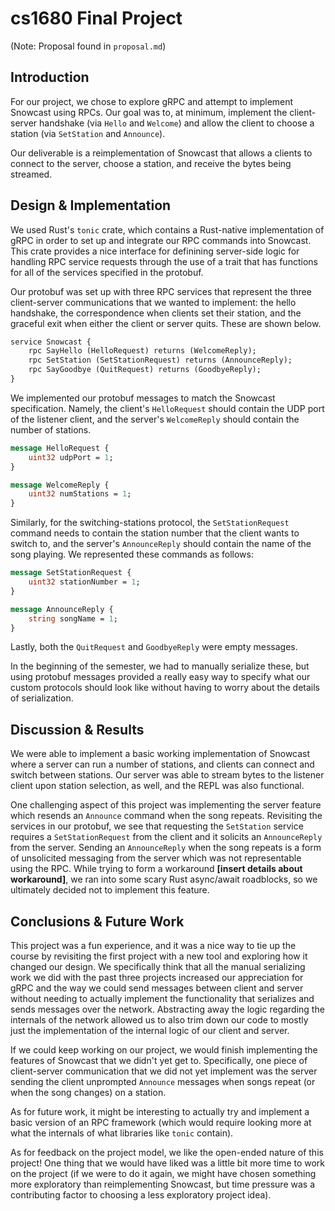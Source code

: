 # cs1680 Final Project

(Note: Proposal found in `proposal.md`)

## Introduction

For our project, we chose to explore gRPC and attempt to implement Snowcast using RPCs. Our goal was to, at minimum, implement the client-server handshake (via `Hello` and `Welcome`) and allow the client to choose a station (via `SetStation` and `Announce`). 

Our deliverable is a reimplementation of Snowcast that allows a clients to connect to the server, choose a station, and receive the bytes being streamed. 

## Design & Implementation

We used Rust's `tonic` crate, which contains a Rust-native implementation of gRPC in order to set up and integrate our RPC commands into Snowcast. This crate provides a nice interface for definining server-side logic for handling RPC service requests through the use of a trait that has functions for all of the services specified in the protobuf. 

Our protobuf was set up with three RPC services that represent the three client-server communications that we wanted to implement: the hello handshake, the correspondence when clients set their station, and the graceful exit when either the client or server quits. These are shown below.

```protobuf
service Snowcast {
    rpc SayHello (HelloRequest) returns (WelcomeReply);
    rpc SetStation (SetStationRequest) returns (AnnounceReply);
    rpc SayGoodbye (QuitRequest) returns (GoodbyeReply);
}
```

We implemented our protobuf messages to match the Snowcast specification. Namely, the client's `HelloRequest` should contain the UDP port of the listener client, and the server's `WelcomeReply` should contain the number of stations. 

```protobuf
message HelloRequest {
    uint32 udpPort = 1;
}

message WelcomeReply {
    uint32 numStations = 1;
}
```

Similarly, for the switching-stations protocol, the `SetStationRequest` command needs to contain the station number that the client wants to switch to, and the server's `AnnounceReply` should contain the name of the song playing. We represented these commands as follows: 

```protobuf
message SetStationRequest {
    uint32 stationNumber = 1;
}

message AnnounceReply {
    string songName = 1;
}
```

Lastly, both the `QuitRequest` and `GoodbyeReply` were empty messages. 

In the beginning of the semester, we had to manually serialize these, but using protobuf messages provided a really easy way to specify what our custom protocols should look like without having to worry about the details of serialization. 

## Discussion & Results

<!-- How far did you get toward your goal? In this section, describe any results you have, what you have learned, and any challenges you faced along the way -->

We were able to implement a basic working implementation of Snowcast where a server can run a number of stations, and clients can connect and switch between stations. Our server was able to stream bytes to the listener client upon station selection, as well, and the REPL was also functional. 

One challenging aspect of this project was implementing the server feature which resends an `Announce` command when the song repeats. Revisiting the services in our protobuf, we see that requesting the `SetStation` service requires a `SetStationRequest` from the client and it solicits an `AnnounceReply` from the server. Sending an `AnnounceReply` when the song repeats is a form of unsolicited messaging from the server which was not representable using the RPC. While trying to form a workaround **[insert details about workaround]**, we ran into some scary Rust async/await roadblocks, so we ultimately decided not to implement this feature. 

## Conclusions & Future Work

<!-- Overall, what have you learned? How did you feel about this project overall? If you could keep working on this project, what would you do next? Are there any other directions of this work you find interesting? If you have any thoughts or feedback on this project model, please let us know! -->

This project was a fun experience, and it was a nice way to tie up the course by revisiting the first project with a new tool and exploring how it changed our design. We specifically think that all the manual serializing work we did with the past three projects increased our appreciation for gRPC and the way we could send messages between client and server without needing to actually implement the functionality that serializes and sends messages over the network. Abstracting away the logic regarding the internals of the network allowed us to also trim down our code to mostly just the implementation of the internal logic of our client and server. 

If we could keep working on our project, we would finish implementing the features of Snowcast that we didn't yet get to. Specifically, one piece of client-server communication that we did not yet implement was the server sending the client unprompted `Announce` messages when songs repeat (or when the song changes) on a station. 

As for future work, it might be interesting to actually try and implement a basic version of an RPC framework (which would require looking more at what the internals of what libraries like `tonic` contain). 

As for feedback on the project model, we like the open-ended nature of this project! One thing that we would have liked was a little bit more time to work on the project (if we were to do it again, we might have chosen something more exploratory than reimplementing Snowcast, but time pressure was a contributing factor to choosing a less exploratory project idea). 